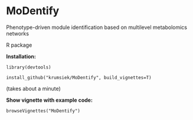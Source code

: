 # MoDentify
Phenotype-driven module identification based on multilevel metabolomics networks

R package


**Installation:**

`library(devtools)`

`install_github("krumsiek/MoDentify", build_vignettes=T)`

(takes about a minute)

**Show vignette with example code:**

`browseVignettes("MoDentify")`

